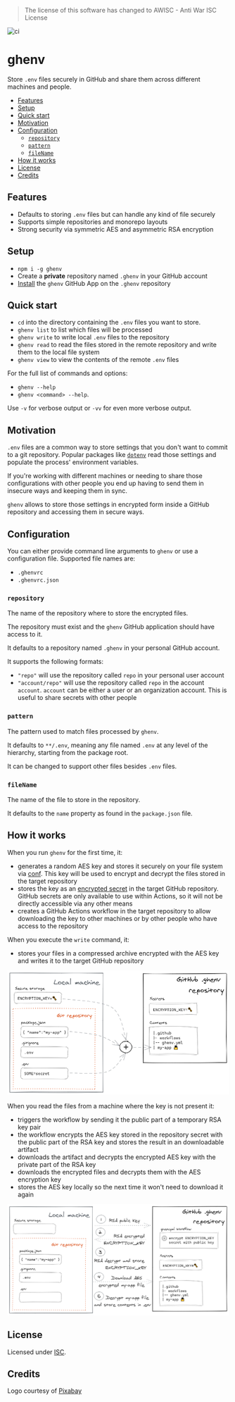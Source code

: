 > The license of this software has changed to AWISC - Anti War ISC License

![ci](https://github.com/simoneb/ghenv/workflows/ci/badge.svg)

# ghenv

Store `.env` files securely in GitHub and share them across different machines and people.

<!-- toc -->

- [Features](#features)
- [Setup](#setup)
- [Quick start](#quick-start)
- [Motivation](#motivation)
- [Configuration](#configuration)
  * [`repository`](#repository)
  * [`pattern`](#pattern)
  * [`fileName`](#filename)
- [How it works](#how-it-works)
- [License](#license)
- [Credits](#credits)

<!-- tocstop -->

## Features

- Defaults to storing `.env` files but can handle any kind of file securely
- Supports simple repositories and monorepo layouts
- Strong security via symmetric AES and asymmetric RSA encryption

## Setup

- `npm i -g ghenv`
- Create a **private** repository named `.ghenv` in your GitHub account
- [Install](https://github.com/apps/ghenv) the `ghenv` GitHub App on the `.ghenv` repository

## Quick start

- `cd` into the directory containing the `.env` files you want to store.
- `ghenv list` to list which files will be processed
- `ghenv write` to write local `.env` files to the repository
- `ghenv read` to read the files stored in the remote repository and write them to the local file system
- `ghenv view` to view the contents of the remote `.env` files

For the full list of commands and options:

- `ghenv --help`
- `ghenv <command> --help`.

Use `-v` for verbose output or `-vv` for even more verbose output.

## Motivation

`.env` files are a common way to store settings that you don't want to commit to a git repository. Popular packages like [`dotenv`](https://www.npmjs.com/package/dotenv) read those settings and populate the process' environment variables.

If you're working with different machines or needing to share those configurations with other people you end up having to send them in insecure ways and keeping them in sync.

`ghenv` allows to store those settings in encrypted form inside a GitHub repository and accessing them in secure ways.

## Configuration

You can either provide command line arguments to `ghenv` or use a configuration file. Supported file names are:

- `.ghenvrc`
- `.ghenvrc.json`

### `repository`

The name of the repository where to store the encrypted files.

The repository must exist and the `ghenv` GitHub application should have access to it.

It defaults to a repository named `.ghenv` in your personal GitHub account.

It supports the following formats:

- `"repo"` will use the repository called `repo` in your personal user account
- `"account/repo"` will use the repository called `repo` in the account `account`. `account` can be either a user or an organization account. This is useful to share secrets with other people

### `pattern`

The pattern used to match files processed by `ghenv`.

It defaults to `**/.env`, meaning any file named `.env` at any level of the hierarchy, starting from the package root.

It can be changed to support other files besides `.env` files.

### `fileName`

The name of the file to store in the repository.

It defaults to the `name` property as found in the `package.json` file.

## How it works

When you run `ghenv` for the first time, it:

- generates a random AES key and stores it securely on your file system via [conf](https://www.npmjs.com/package/conf). This key will be used to encrypt and decrypt the files stored in the target repository
- stores the key as an [encrypted secret](https://docs.github.com/en/free-pro-team@latest/actions/reference/encrypted-secrets) in the target GitHub repository. GitHub secrets are only available to use within Actions, so it will not be directly accessible via any other means
- creates a GitHub Actions workflow in the target repository to allow downloading the key to other machines or by other people who have access to the repository

When you execute the `write` command, it:

- stores your files in a compressed archive encrypted with the AES key and writes it to the target GitHub repository

<img src="./docs/ghenv-write.png">

When you read the files from a machine where the key is not present it:

- triggers the workflow by sending it the public part of a temporary RSA key pair
- the workflow encrypts the AES key stored in the repository secret with the public part of the RSA key and stores the result in an downloadable artifact
- downloads the artifact and decrypts the encrypted AES key with the private part of the RSA key
- downloads the encrypted files and decrypts them with the AES encryption key
- stores the AES key locally so the next time it won't need to download it again

<img src="./docs/ghenv-read.png">

## License

Licensed under [ISC](LICENSE).

## Credits

Logo courtesy of [Pixabay](https://pixabay.com/images/id-153150/)

